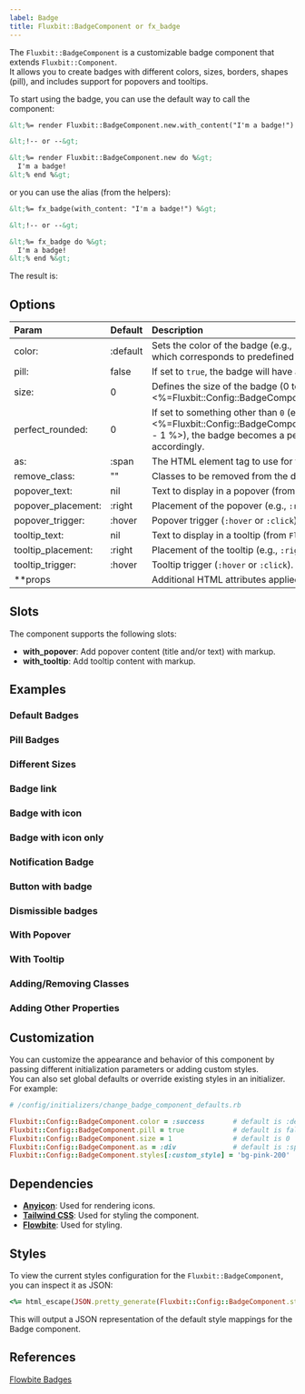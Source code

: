 ```yaml
---
label: Badge
title: Fluxbit::BadgeComponent or fx_badge
---
```


The `Fluxbit::BadgeComponent` is a customizable badge component that extends `Fluxbit::Component`.  
It allows you to create badges with different colors, sizes, borders, shapes (pill), and includes support for popovers and tooltips.

To start using the badge, you can use the default way to call the component:

```html
&lt;%= render Fluxbit::BadgeComponent.new.with_content("I'm a badge!") %&gt;

&lt;!-- or --&gt;

&lt;%= render Fluxbit::BadgeComponent.new do %&gt;
  I'm a badge!
&lt;% end %&gt;
```

or you can use the alias (from the helpers):

```html
&lt;%= fx_badge(with_content: "I'm a badge!") %&gt;

&lt;!-- or --&gt;

&lt;%= fx_badge do %&gt;
  I'm a badge!
&lt;% end %&gt;
```

The result is:

<lookbook-embed app="/lookbook/" preview="Fluxbit::Components::BadgeComponentPreview" scenario="default" panels="params,source"></lookbook-embed>


## Options

| Param              | Default  | Description
|:-------------------|:---------|:-----------
| color:             | :default | Sets the color of the badge (e.g., `:default`, `:failure`, `:success`, etc.), which corresponds to predefined styles.
| pill:              | false    | If set to `true`, the badge will have a "pill" shape (fully rounded edges).
| size:              | 0        | Defines the size of the badge (0 to <%=Fluxbit::Config::BadgeComponent.styles[:sizes].count - 1 %>).
| perfect_rounded:   | 0        | If set to something other than `0` (e.g., 0 to <%=Fluxbit::Config::BadgeComponent.styles[:perfect_rounded].count - 1 %>), the badge becomes a perfectly rounded shape sized accordingly.
| as:                | :span    | The HTML element tag to use for the badge (e.g., `:span`, `:div`, etc.).
| remove_class:      | ""       | Classes to be removed from the default badge class list.
| popover_text:      | nil      | Text to display in a popover (from `Fluxbit::Component`).
| popover_placement: | :right   | Placement of the popover (e.g., `:right`, `:left`, `:top`, `:bottom`).
| popover_trigger:   | :hover   | Popover trigger (`:hover` or `:click`).
| tooltip_text:      | nil      | Text to display in a tooltip (from `Fluxbit::Component`).
| tooltip_placement: | :right   | Placement of the tooltip (e.g., `:right`, `:left`, `:top`, `:bottom`).
| tooltip_trigger:   | :hover   | Tooltip trigger (`:hover` or `:click`).
| **props            |          | Additional HTML attributes applied to the badge element.

## Slots

The component supports the following slots:

- **with_popover**: Add popover content (title and/or text) with markup.
- **with_tooltip**: Add tooltip content with markup.

## Examples

### Default Badges

<lookbook-embed app="/lookbook/" preview="Fluxbit::Components::BadgeComponentPreview" scenario="default_badges" panels="source"></lookbook-embed>

### Pill Badges

<lookbook-embed app="/lookbook/" preview="Fluxbit::Components::BadgeComponentPreview" scenario="badge_pills" panels="source"></lookbook-embed>

### Different Sizes

<lookbook-embed app="/lookbook/" preview="Fluxbit::Components::BadgeComponentPreview" scenario="badge_sizes" panels="source"></lookbook-embed>

### Badge link

<lookbook-embed app="/lookbook/" preview="Fluxbit::Components::BadgeComponentPreview" scenario="badge_link" panels="source"></lookbook-embed>

### Badge with icon

<lookbook-embed app="/lookbook/" preview="Fluxbit::Components::BadgeComponentPreview" scenario="badge_with_icon" panels="source"></lookbook-embed>

### Badge with icon only

<lookbook-embed app="/lookbook/" preview="Fluxbit::Components::BadgeComponentPreview" scenario="badge_with_icon_only" panels="source"></lookbook-embed>

### Notification Badge

<lookbook-embed app="/lookbook/" preview="Fluxbit::Components::BadgeComponentPreview" scenario="notification_badge" panels="source"></lookbook-embed>

### Button with badge

<lookbook-embed app="/lookbook/" preview="Fluxbit::Components::BadgeComponentPreview" scenario="button_with_badge" panels="source"></lookbook-embed>

### Dismissible badges

<lookbook-embed app="/lookbook/" preview="Fluxbit::Components::BadgeComponentPreview" scenario="dismissible_badges" panels="source"></lookbook-embed>

### With Popover

<lookbook-embed app="/lookbook/" preview="Fluxbit::Components::BadgeComponentPreview" scenario="with_popover" panels="source"></lookbook-embed>

### With Tooltip

<lookbook-embed app="/lookbook/" preview="Fluxbit::Components::BadgeComponentPreview" scenario="with_tooltip" panels="source"></lookbook-embed>

### Adding/Removing Classes

<lookbook-embed app="/lookbook/" preview="Fluxbit::Components::BadgeComponentPreview" scenario="adding_removing_classes" panels="source"></lookbook-embed>

### Adding Other Properties

<lookbook-embed app="/lookbook/" preview="Fluxbit::Components::BadgeComponentPreview" scenario="adding_other_properties" panels="source"></lookbook-embed>


## Customization

You can customize the appearance and behavior of this component by passing different initialization parameters or adding custom styles.  
You can also set global defaults or override existing styles in an initializer. For example:

```ruby
# /config/initializers/change_badge_component_defaults.rb

Fluxbit::Config::BadgeComponent.color = :success       # default is :default
Fluxbit::Config::BadgeComponent.pill = true            # default is false
Fluxbit::Config::BadgeComponent.size = 1               # default is 0
Fluxbit::Config::BadgeComponent.as = :div              # default is :span
Fluxbit::Config::BadgeComponent.styles[:custom_style] = 'bg-pink-200'  # Add or override custom styles
```

## Dependencies

- [**Anyicon**](https://github.com/arthurmolina/anyicon): Used for rendering icons.
- [**Tailwind CSS**](https://tailwindcss.com/): Used for styling the component.
- [**Flowbite**](https://flowbite.com/): Used for styling.


## Styles

To view the current styles configuration for the `Fluxbit::BadgeComponent`, you can inspect it as JSON:

```ruby
<%= html_escape(JSON.pretty_generate(Fluxbit::Config::BadgeComponent.styles)) %>
```

This will output a JSON representation of the default style mappings for the Badge component.

## References

[Flowbite Badges](https://flowbite.com/docs/components/badge/)
